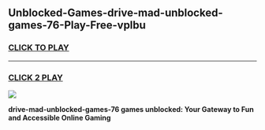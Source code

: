 
## Unblocked-Games-drive-mad-unblocked-games-76-Play-Free-vplbu
<h3>
<a href="https://premium76.site?title=drive-mad-unblocked-games-76&ref=17A">CLICK TO PLAY</a></h3>
<hr>

<h3>
<a href="https://premium76.site?title=drive-mad-unblocked-games-76&ref=17A">CLICK 2 PLAY</a>
  
</h3>

<a href="https://premium76.site?title=drive-mad-unblocked-games-76&ref=17A"><img src="https://clearcache.store/games.png"></a>


**drive-mad-unblocked-games-76 games unblocked: Your Gateway to Fun and Accessible Online Gaming**
